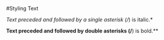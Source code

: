 #Styling Text

*Text preceded and followed by a single asterisk (/*) is italic.*

**Text preceded and followed by double asterisks (/**) is bold.**

